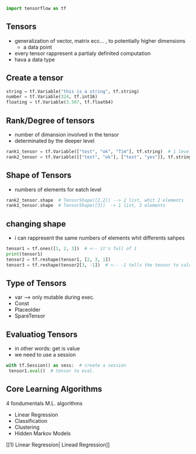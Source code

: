 ```python
import tensorflow as tf
```
## Tensors
- generalization of vector, matrix ecc... , to potentially higher dimensions
  - a data point
- every tensor rappresent a partialy definited computation
- hava a data type

## Create a tensor
```python
string = tf.Variable("this is a string", tf.string)  
number = tf.Variable(324, tf.int16)  
floating = tf.Variable(3.567, tf.float64)
```

## Rank/Degree of tensors
- number of dimansion involved in the tensor
- determinated by the deeper level
```python
rank1_tensor = tf.Variable(["test", "ok", "Tim"], tf.string)  # 1 level, 1 list  
rank2_tensor = tf.Variable([["test", "ok"], ["test", "yes"]], tf.string)  # 2 level, a list inside a list
```

## Shape of Tensors
- numbers of elements for eatch level
```python
rank2_tensor.shape  # TensorShape([2,2]) --> 2 list, whit 2 elements
rank1_tensor.shape  # TensorShape([3])  -> 1 list, 3 elements
```
## changing shape
- i can rappresent the same numbers of elements whit differents sahpes
```python
tensor1 = tf.ones([1, 2, 3])  # <-- it's full of 1  
print(tensor1)  
tensor2 = tf.reshape(tensor1, [2, 3, 1])  
tensor3 = tf.reshape(tensor2[3, -1])  # <-- -1 tells the tensor to calculate the size of the dimension in that place
```
## Type of Tensors
- var  --> only mutable during exec.
- Const
- Placeolder
- SpareTensor

## Evaluatiog Tensors
- in other words: get is value
- we need to use a session

```python
with tf.Session() as sess:  # create a session
 tensor1.eval()  # tensor to eval.
```

## Core Learning Algorithms
4 fondumentals M.L. algorithms
   - Linear Regression
   - Classification
   - Clustering
   - Hidden Markov Models

[[1) Linear Regression| Linead Regression]]